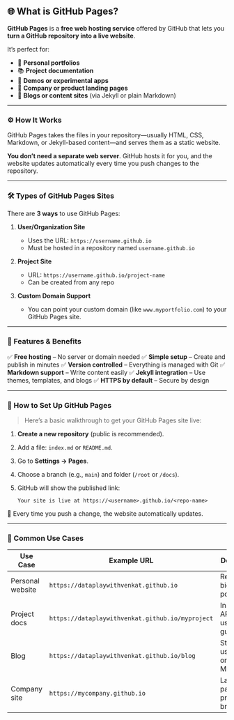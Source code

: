 ## 🌐 What is GitHub Pages?

**GitHub Pages** is a **free web hosting service** offered by GitHub that lets you **turn a GitHub repository into a live website**.

It’s perfect for:

* 🌟 **Personal portfolios**
* 📚 **Project documentation**
* 🧪 **Demos or experimental apps**
* 💼 **Company or product landing pages**
* 📘 **Blogs or content sites** (via Jekyll or plain Markdown)

---

### ⚙️ How It Works

GitHub Pages takes the files in your repository—usually HTML, CSS, Markdown, or Jekyll-based content—and serves them as a static website.

**You don’t need a separate web server**. GitHub hosts it for you, and the website updates automatically every time you push changes to the repository.

---

### 🛠️ Types of GitHub Pages Sites

There are **3 ways** to use GitHub Pages:

1. **User/Organization Site**

   * Uses the URL: `https://username.github.io`
   * Must be hosted in a repository named `username.github.io`

2. **Project Site**

   * URL: `https://username.github.io/project-name`
   * Can be created from any repo

3. **Custom Domain Support**

   * You can point your custom domain (like `www.myportfolio.com`) to your GitHub Pages site.

---

### 🧪 Features & Benefits

✅ **Free hosting** – No server or domain needed
✅ **Simple setup** – Create and publish in minutes
✅ **Version controlled** – Everything is managed with Git
✅ **Markdown support** – Write content easily
✅ **Jekyll integration** – Use themes, templates, and blogs
✅ **HTTPS by default** – Secure by design

---

### 🚀 How to Set Up GitHub Pages

> Here’s a basic walkthrough to get your GitHub Pages site live:

1. **Create a new repository** (public is recommended).
2. Add a file: `index.md` or `README.md`.
3. Go to **Settings → Pages**.
4. Choose a branch (e.g., `main`) and folder (`/root` or `/docs`).
5. GitHub will show the published link:

   ```
   Your site is live at https://<username>.github.io/<repo-name>
   ```

🔁 Every time you push a change, the website automatically updates.

---

### 📌 Common Use Cases

| Use Case         | Example URL                           | Description                          |
| ---------------- | ------------------------------------- | ------------------------------------ |
| Personal website | `https://dataplaywithvenkat.github.io`           | Resume, bio, links, portfolio        |
| Project docs     | `https://dataplaywithvenkat.github.io/myproject` | Instructions, API docs, usage guides |
| Blog             | `https://dataplaywithvenkat.github.io/blog`      | Static blog using Jekyll or Markdown |
| Company site     | `https://mycompany.github.io`         | Landing page for a product or brand  |
